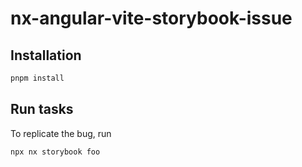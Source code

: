 # nx-angular-vite-storybook-issue

## Installation

```sh
pnpm install
```

## Run tasks

To replicate the bug, run

```sh
npx nx storybook foo
```
